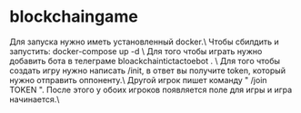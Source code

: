 # blockchaingame
Для запуска нужно иметь установленный docker.\\
Чтобы сбилдить и запустить: docker-compose up -d \\
Для того чтобы играть нужно добавить бота в телеграме bloackchaintictactoebot . \\
Для того чтобы создать игру нужно написать /init, в ответ вы получите token, который нужно отправить оппоненту.\\
Другой игрок пишет команду " /join TOKEN ". После этого у обоих игроков появляется поле для игры и игра начинается.\\
